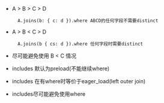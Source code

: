 * A > B > C > D

		A.joins(b: { c: d }).where ABCD的任何字段不需要distinct

* A > B < C > D

		A.joins(b { cs: d }).where 任何字段时需要distinct

* 尽可能避免使用 B < C 情况
* includes 默认为preload(不能继续where)
* includes 在有where时等价于eager_load(left outer join)
* includes尽可能避免使用where
